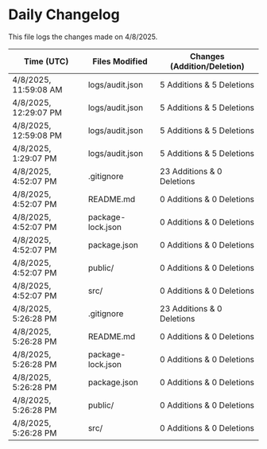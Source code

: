 # Daily Changelog

This file logs the changes made on 4/8/2025.

| Time (UTC)             | Files Modified                    | Changes (Addition/Deletion) |
|------------------------|-----------------------------------|-----------------------------|
| 4/8/2025, 11:59:08 AM | logs/audit.json | 5 Additions & 5 Deletions |
| 4/8/2025, 12:29:07 PM | logs/audit.json | 5 Additions & 5 Deletions|
| 4/8/2025, 12:59:08 PM | logs/audit.json | 5 Additions & 5 Deletions|
| 4/8/2025, 1:29:07 PM | logs/audit.json | 5 Additions & 5 Deletions|
| 4/8/2025, 4:52:07 PM | .gitignore | 23 Additions & 0 Deletions|
| 4/8/2025, 4:52:07 PM | README.md | 0 Additions & 0 Deletions|
| 4/8/2025, 4:52:07 PM | package-lock.json | 0 Additions & 0 Deletions|
| 4/8/2025, 4:52:07 PM | package.json | 0 Additions & 0 Deletions|
| 4/8/2025, 4:52:07 PM | public/ | 0 Additions & 0 Deletions|
| 4/8/2025, 4:52:07 PM | src/ | 0 Additions & 0 Deletions|
| 4/8/2025, 5:26:28 PM | .gitignore | 23 Additions & 0 Deletions|
| 4/8/2025, 5:26:28 PM | README.md | 0 Additions & 0 Deletions|
| 4/8/2025, 5:26:28 PM | package-lock.json | 0 Additions & 0 Deletions|
| 4/8/2025, 5:26:28 PM | package.json | 0 Additions & 0 Deletions|
| 4/8/2025, 5:26:28 PM | public/ | 0 Additions & 0 Deletions|
| 4/8/2025, 5:26:28 PM | src/ | 0 Additions & 0 Deletions|
